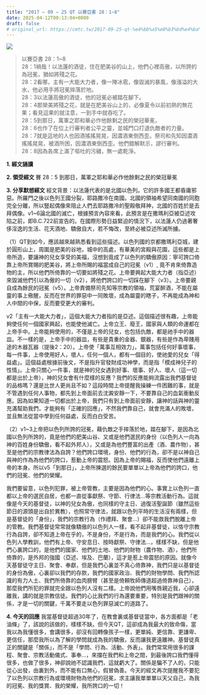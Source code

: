 ```yaml
---
title: "2017 – 09 – 25 QT 以賽亞書 28：1~8"
date: 2025-04-12T00:13:04+0800
draft: false
# original_url: https://cmtc.tw/2017-09-25-qt-%e4%bb%a5%e8%b3%bd%e4%ba%9e%e6%9b%b8-28%ef%bc%9a18
---
```


![](/images/qt.jpg)
> 以賽亞書 28：1\~8  
> 28：1禍哉！以法蓮的酒徒，住在肥美谷的山上，他們心裡高傲，以所誇的為冠冕，猶如將殘之花。  
> 28：2看哪，主有一大能大力者，像一陣冰雹，像毀滅的暴風，像漲溢的大水，他必用手將冠冕摔落於地。  
> 28：3以法蓮高傲的酒徒，他的冠冕必被踏在腳下。  
> 28：4那榮美將殘之花，就是在肥美谷山上的，必像夏令以前初熟的無花果；看見這果的就注意，一到手中就吞吃了。  
> 28：5到那日，萬軍之耶和華必作他餘剩之民的榮冠華冕，  
> 28：6也作了在位上行審判者公平之靈，並城門口打退仇敵者的力量。  
> 28：7就是這地的人也因酒搖搖晃晃，因濃酒東倒西歪。祭司和先知因濃酒搖搖晃晃，被酒所困，因濃酒東倒西歪。他們錯解默示，謬行審判。  
> 28：8因為各席上滿了嘔吐的污穢，無一處乾淨。

**1. 經文誦讀**

**2. 領受經文**
賽 28：5 到那日，萬軍之耶和華必作他餘剩之民的榮冠華冕

**3. 分享默想經文**
經文背景：以法蓮代表的是北國以色列。它的許多國王都昏庸邪惡。所羅門之後以色列王國分裂，耶路撒冷在南國。北國的領袖希望同南國的同胞完全分離，所以豎起偶像來阻止人們去耶路撒冷的聖殿敬拜神，北國的百姓於是去拜偶像。v1\~6論北國的滅亡，根據預言內容來看，此預言是在撒瑪利亞被亞述攻陷之前，即B.C.722前宣告的。在國際形勢日益緊迫的情況下，以法蓮人仍過著奢侈淫逸的生活、花天酒地、驕傲自大，若不悔改，至終必被亞述所滅所擄。

（1）QT到如今，應該越來越熟悉看到這些描述。以色列國的京都撒瑪利亞城，建於圓形山上，周圍是肥美的谷地，城中的高處，有華美的宮殿與花園，這些都是上帝所造，要讓神的兒女享受的美福，沒想到竟成了以色列的驕傲原因：寧可誇口倚靠上帝所賞賜的肥美谷，將上帝所賜的福當成自己的冠冕（v1）, 竟不肯來倚靠造物的主，所以他們所倚靠的一切要如將殘之花。上帝要興起大能大力者（指亞述）來毀滅他們引以為傲的一切（v2），將他們誇口的一切踩在腳下（v3）。上帝要親自成為餘民的冠冕（v5）。上帝責備祭司先知等宗教的領袖，荒宴醉酒，不能在屬靈的事上儆醒，反而在世界的罪惡中一同敗壞，成為屬靈的瞎子，不再能成為神和人中間的中保，反而要受更大的審判。

v2「主有一大能大力者」，這個大能大力者指的是亞述。這個描述很有趣，上帝能夠使任何一個國家興起，也能使他滅亡。上帝立王、廢王，國家與人類的命運都在上帝手中。上帝能夠使用的，不僅是上帝的兒女，也包括仇敵，都是祂手中的器皿。不一樣的是，上帝手中的器皿，有些是貴重的金器、銀器，有些是作為卑賤用途的木器瓦器（提後2：20）。上帝使「萬事互相效力」，萬事包括任何好事壞事，每一件事，上帝使用好人，壞人，任何一個人，都有一個目的，使祂愛的兒女「得益處」。這個益處根據前後文，不是指升官發財成功神學，而是指「模成神兒子的性情」。上帝只關心一件事，就是神的兒女遇到好事、壞事、好人、壞人（這一切都是出於上帝），神的兒女會有什麼樣的反應？我們的反應能夠流露出我們基督徒的品格嗎？還是比世人更尚且不如？這段時間上帝提醒我操練一件困難的事，就是不管遇到任何人事物，都先到上帝面前去沈澱安靜一下，不要靠自己的血氣衝動反應。因為如果知道一切都出於上帝，我們只有到上帝面前安靜，讓神的話與神的靈充滿幫助我們，才能夠有「正確的回應」，不然我們靠自己，就會充滿人的敗壞，並且無法從當中學到任何益處，反而白白受苦。

（2）v1\~3上帝把以色列所誇的冠冕，藉仇敵之手摔落於地，踏在腳下，是因為北國以色列所誇的，竟是他們的肥美山谷、又或是他們選民的身份（以色列人一向為神的百姓身份驕傲，看不起外邦人），又或是為他們豐富的出產（酒、農作物），甚至是他們的宗教律法為自誇？他們誇口環境，身份、他們的行為，卻不是以神自己與神的作為為他們的誇口，惹動上帝的震怒。因為上帝的賜福，反而使他們遠離上帝的本身。所以v5「到那日」，上帝所揀選的餘民要單單以上帝為他們的誇口，他們的冠冕、他們的榮耀。

我們要留意，以色列犯罪，被上帝管教，主要是因為他們的心。事實上以色列一直都以上帝的選民自居，也都一直從事獻祭、守節、行律法…等宗教活動行為。這就像是今天的基督徒，以神的兒女為傲，也同樣的守主日、過復活聖誕節（雖然這些節日的源頭是出自於異教），也照常守律法，就跟以色列平時的生活沒有兩樣，但是基督徒的「身份」，我們的宗教行為（作禮拜、聚會…）卻不能救我們脫離上帝的管教。我們基督徒常常就像驕傲的以色列人一樣，看不起非基督徒，以恪守宗教行為自誇，卻不知道上帝在乎的，不是身份，不是行為，而是我們的心。我們從以色列人學教訓，他們有上帝、守安息日、按時獻祭、守律法…，樣樣不缺，但是他們心裏誇口的，是他們的國家、他們的土地、他們的財物（農作物、酒），他們所倚靠的，是外邦的強國（亞述、埃及、巴蘭），這才是惹上帝震怒的原因。就像今天基督徒守主日、聚會、奉獻，但是我們心裏並不真心倚靠神，我們只是以基督徒的身份為傲，心裏卻以我們的存款，我們的國家政治、我們的財物學問、我們所認識的有力人土、我們所倚靠的血肉膀臂（甚至是倚頼牧師傳道超過倚靠神自己），那麼我們所犯的罪就完全跟以色列人沒有二樣。上帝說他們用嘴唇親近我，心卻遠離我，講的就是宗教信徒。我們的心比我們的行為還要重要，特別是我們跟神的關係，才是一切的關鍵，千萬不要走以色列罪惡滅亡的道路了。

**4. 今天的回應**
我當基督徒超過30年了，在教會裏或基督徒當中，各方面都是「老油條」了，該說的該做的，樣樣不缺。但今天QT，這卻成為我最大的致命傷，當我以為我懂很多，會講很多，卻沒有回轉像孩子一樣，更單純、更信靠、更謙卑、更信任，那麼我所以為了解的學問就成為我的驕傲，反而讓我更遠離神。基督徒真正的關鍵是「關係」，而不是「學問、行為、活動、外表」。我們常常用很多的課程、聚會、宗教活動儀式、事奉…，來擋在我們和上帝之間，到最後誇口我們懂得很多，也做了很多，神卻說祂不認識我們，這就虧大了。關係是騙不了人的，只能從心出發，由裏到外，而不能有口無心，假冒偽善。今天的經文再次提醒我不要犯了以色列以宗教行為或環境財物為他們的冠冕，求主讓我單單單以天父自己，為我的冠冕、我的獎賞、我的榮耀，我所誇口的一切！
